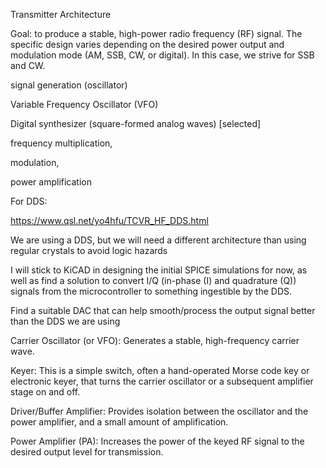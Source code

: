 Transmitter Architecture 

Goal: to produce a stable, high-power radio frequency (RF) signal. The specific design varies depending on the desired power output and modulation mode (AM, SSB, CW, or digital).  In this case, we strive for SSB and CW. 

 signal generation (oscillator) 

Variable Frequency Oscillator (VFO) 

Digital synthesizer (square-formed analog waves) [selected]  

frequency multiplication,  

modulation,  

power amplification  

For DDS: 

https://www.qsl.net/yo4hfu/TCVR_HF_DDS.html 

We are using a DDS, but we will need a different architecture than using regular crystals to avoid logic hazards 

I will stick to KiCAD in designing the initial SPICE simulations for now, as well as find a solution to convert I/Q (in-phase (I) and quadrature (Q)) signals from the microcontroller to something ingestible by the DDS. 

Find a suitable DAC that can help smooth/process the output signal better than the DDS we are using 

Carrier Oscillator (or VFO): Generates a stable, high-frequency carrier wave. 

Keyer: This is a simple switch, often a hand-operated Morse code key or electronic keyer, that turns the carrier oscillator or a subsequent amplifier stage on and off. 

Driver/Buffer Amplifier: Provides isolation between the oscillator and the power amplifier, and a small amount of amplification. 

Power Amplifier (PA): Increases the power of the keyed RF signal to the desired output level for transmission. 
